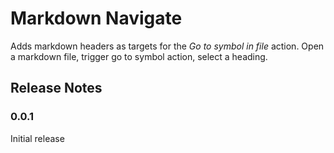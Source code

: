 # Markdown Navigate

Adds markdown headers as targets for the *Go to symbol in file* action. Open a markdown file, trigger go to symbol action, select a heading.



## Release Notes

### 0.0.1

Initial release
